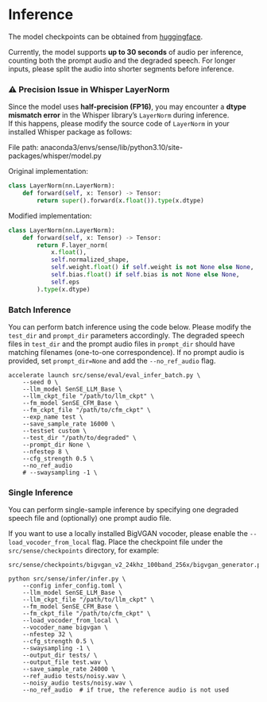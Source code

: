 # Inference

The model checkpoints can be obtained from [huggingface](https://huggingface.co/ASLP-lab/SenSE).

Currently, the model supports **up to 30 seconds** of audio per inference, counting both the prompt audio and the degraded speech. For longer inputs, please split the audio into shorter segments before inference.

### ⚠️ Precision Issue in Whisper LayerNorm

Since the model uses **half-precision (FP16)**, you may encounter a **dtype mismatch error** in the Whisper library’s `LayerNorm` during inference.  
If this happens, please modify the source code of `LayerNorm` in your installed Whisper package as follows:

File path:
anaconda3/envs/sense/lib/python3.10/site-packages/whisper/model.py

Original implementation:
```python
class LayerNorm(nn.LayerNorm):
    def forward(self, x: Tensor) -> Tensor:
        return super().forward(x.float()).type(x.dtype)
```

Modified implementation:
```python
class LayerNorm(nn.LayerNorm):
    def forward(self, x: Tensor) -> Tensor:
        return F.layer_norm(
            x.float(),
            self.normalized_shape,
            self.weight.float() if self.weight is not None else None,
            self.bias.float() if self.bias is not None else None,
            self.eps
        ).type(x.dtype)
```

### Batch Inference

You can perform batch inference using the code below.
Please modify the `test_dir` and `prompt_dir` parameters accordingly.
The degraded speech files in `test_dir` and the prompt audio files in `prompt_dir` should have matching filenames (one-to-one correspondence).
If no prompt audio is provided, set `prompt_dir=None` and add the `--no_ref_audio` flag.

```
accelerate launch src/sense/eval/eval_infer_batch.py \
    --seed 0 \
    --llm_model SenSE_LLM_Base \
    --llm_ckpt_file "/path/to/llm_ckpt" \
    --fm_model SenSE_CFM_Base \
    --fm_ckpt_file "/path/to/cfm_ckpt" \
    --exp_name test \
    --save_sample_rate 16000 \
    --testset custom \
    --test_dir "/path/to/degraded" \
    --prompt_dir None \
    --nfestep 8 \
    --cfg_strength 0.5 \
    --no_ref_audio
    # --swaysampling -1 \
```

### Single Inference

You can perform single-sample inference by specifying one degraded speech file and (optionally) one prompt audio file.

If you want to use a locally installed BigVGAN vocoder, please enable the `--load_vocoder_from_local` flag. Place the checkpoint file under the `src/sense/checkpoints` directory, for example:

```
src/sense/checkpoints/bigvgan_v2_24khz_100band_256x/bigvgan_generator.pt
```

```
python src/sense/infer/infer.py \
    --config infer_config.toml \
    --llm_model SenSE_LLM_Base \
    --llm_ckpt_file "/path/to/llm_ckpt" \
    --fm_model SenSE_CFM_Base \
    --fm_ckpt_file "/path/to/cfm_ckpt" \
    --load_vocoder_from_local \
    --vocoder_name bigvgan \
    --nfestep 32 \
    --cfg_strength 0.5 \
    --swaysampling -1 \
    --output_dir tests/ \
    --output_file test.wav \
    --save_sample_rate 24000 \
    --ref_audio tests/noisy.wav \
    --noisy_audio tests/noisy.wav \
    --no_ref_audio  # if true, the reference audio is not used
```
